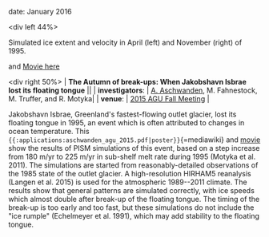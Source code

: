 date: January 2016

\<div left 44%\>


Simulated ice extent and velocity in April (left) and November (right)
of 1995.


and [Movie
here](https://www.dropbox.com/s/qcxn2v82vs67zo9/jako_hindcast_hd.mp4?dl=0)


\<div right 50%\> \| **The Autumn of break-ups: When Jakobshavn Isbrae
lost its floating tongue** \|\| \| **investigators**: \| [A.
Aschwanden](http://glaciers.gi.alaska.edu/people/aschwanden),
M. Fahnestock, M. Truffer, and R. Motyka\| \| **venue**: \| [2015
AGU Fall Meeting](http://fallmeeting.agu.org/2015/) \|

Jakobshavn Isbrae, Greenland\'s fastest-flowing outlet glacier, lost its
floating tongue in 1995, an event which is often attributed to changes
in ocean temperature. This
`{{:applications:aschwanden_agu_2015.pdf|poster}}`{=mediawiki} and
[movie](https://www.dropbox.com/s/qcxn2v82vs67zo9/jako_hindcast_hd.mp4?dl=0)
show the results of PISM simulations of this event, based on a step
increase from 180 m/yr to 225 m/yr in sub-shelf melt rate during 1995
(Motyka et al. 2011). The simulations are started from
reasonably-detailed observations of the 1985 state of the outlet
glacier. A high-resolution HIRHAM5 reanalysis (Langen et al. 2015) is
used for the atmospheric 1989\--2011 climate. The results show that
general patterns are simulated correctly, with ice speeds which almost
double after break-up of the floating tongue. The timing of the break-up
is too early and too fast, but these simulations do not include the
\"ice rumple\" (Echelmeyer et al. 1991), which may add stability to the
floating tongue.



